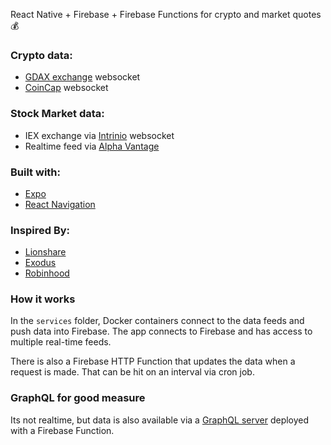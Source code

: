 React Native + Firebase + Firebase Functions for crypto and market quotes :moneybag:

### Crypto data:
- [GDAX exchange](https://docs.gdax.com/) websocket
- [CoinCap](https://github.com/CoinCapDev/CoinCap.io) websocket

### Stock Market data:
- IEX exchange via [Intrinio](https://intrinio.com/) websocket
- Realtime feed via [Alpha Vantage](https://www.alphavantage.co/)

### Built with:
- [Expo](https://expo.io/)
- [React Navigation](https://reactnavigation.org/)

### Inspired By:
- [Lionshare](https://lionshare.capital/)
- [Exodus](https://www.exodus.io/)
- [Robinhood](https://www.robinhood.com/)

### How it works
In the `services` folder, Docker containers connect to the data feeds and push data into Firebase. The app connects to Firebase and has access to multiple real-time feeds.

There is also a Firebase HTTP Function that updates the data when a request is made. That can be hit on an interval via cron job.

### GraphQL for good measure
Its not realtime, but data is also available via a [GraphQL server](https://us-central1-quoteum-fd8e3.cloudfunctions.net/graphql/) deployed with a Firebase Function. 
